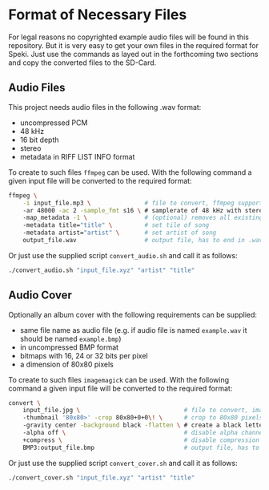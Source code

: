 # Format of Necessary Files

For legal reasons no copyrighted example audio files will be found in this repository. But it is very easy to get your own files in the required format for Speki. Just use the commands as layed out in the forthcoming two sections and copy the converted files to the SD-Card.

## Audio Files

This project needs audio files in the following .wav format:
 - uncompressed PCM
 - 48 kHz
 - 16 bit depth
 - stereo
 - metadata in RIFF LIST INFO format

To create to such files `ffmpeg` can be used. With the following command a given input file will be converted to the required format:

```bash
ffmpeg \
    -i input_file.mp3 \               # file to convert, ffmpeg supports almost all file formats
    -ar 48000 -ac 2 -sample_fmt s16 \ # samplerate of 48 kHz with stereo 16 bit samples
    -map_metadata -1 \                # (optional) removes all existing  metadata
    -metadata title="title" \         # set tile of song
    -metadata artist="artist" \       # set artist of song
    output_file.wav                   # output file, has to end in .wav
```

Or just use the supplied script `convert_audio.sh` and call it as follows:

```bash
./convert_audio.sh "input_file.xyz" "artist" "title"
```

## Audio Cover

Optionally an album cover with the following requirements can be supplied:
 - same file name as audio file (e.g. if audio file is named `example.wav` it should be named `example.bmp`)
 - in uncompressed BMP format
 - bitmaps with 16, 24 or 32 bits per pixel
 - a dimension of 80x80 pixels

To create to such files `imagemagick` can be used. With the following command a given input file will be converted to the required format:

```bash
convert \
    input_file.jpg \                             # file to convert, imagemagick supports most formats
    -thumbnail '80x80>' -crop 80x80+0+0\! \      # crop to 80x80 pixels
    -gravity center -background black -flatten \ # create a black letterbox if input is not square
    -alpha off \                                 # disable alpha channel
    +compress \                                  # disable compression
    BMP3:output_file.bmp                         # output file, has to end in .bmp
```

Or just use the supplied script `convert_cover.sh` and call it as follows:

```bash
./convert_cover.sh "input_file.xyz" "artist" "title"
```
